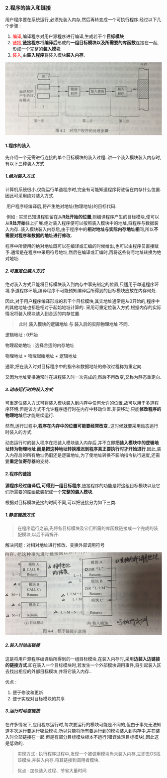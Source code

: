 ### 2.程序的装入和链接

用户程序要在系统运行,必须先装入内存,然后再转变成一个可执行程序.经过以下几个步骤 : 

1. <span style="color:red">编译</span>,编译程序对用户源程序进行编译,生成若干个**目标模块**
2. <span style="color:red">链接</span>,**链接程序**将**编译后**形成的**一组目标模块以及所需要的库函数**连接在一起,形成一个完整的**装入模块**
3. <span style="color:red">装入</span>,由**装入程序**将装入模块**装入内存.**

![IMG_4774](%E9%93%BE%E6%8E%A5%E7%AC%94%E8%AE%B0.assets/IMG_4774.jpg)

#### 1.程序的装入

先介绍一个无需进行连接的单个目标模块的装入过程..讲一个装入模块装入内存时,有以下三种装入方式

##### 1.绝对装入方式

​		计算机系统很小,仅能运行单道程序时,完全有可能知道程序将驻留在内存什么位置.因此可采用绝对装入方式.

​		用户程序经编译后,将产生绝对地址(物理地址)的目标代码.

​		例如 : 实现已知进程驻留在从**R处开始的位置**,则编译程序产生的目标模块,便可以从**R处开始**往上扩展.绝对装入程序便可以按照装入模块中的地址,将程序与数据装入内存..装入模块装入内存后,由于程序中的**相对地址与实际内存地址相**同,所以**不需要对程序和数据的地址进行修改.**

​		程序中所使用的绝对地址既可以在编译或汇编的时候给出,也可以由程序员直接赋予.通常是在程序中采用符号地址,然后在编译或汇编时,再将这些符号地址转换为绝对地址.

##### 2.可重定位装入方式

​		绝对装入方式只能将目标模块装入到内存中事先制定的位置,只适用于单道程序环境.多道程序环境,编译程序不可能预知编译后所得到的目标模块应放在内存何处.

​		因此,对于用户程序编译形成的若干个目标模块,其实地址通常是从0开始的,程序中的其他地址也都是相对于起始地址计算的. 采用可重定位装入方式,根据内存的实际情况将装入模块装入到合适的内存位置.

> ​		此时,**装入模块的逻辑地址 与 装入后的实际物理地址 不同.**

逻辑地址 : 0开始

物理起始地址 : 选择合适的内存地址

物理地址 = 物理起始地址 + 逻辑地址

通常,把在装入时对目标程序中的指令和数据地址的修改过程称为重定向.

又因为地址变换通常时在进程装入时一次完成的,然后不再改变,又称为静态重定向.

##### 3.动态运行时的装入方式

​		可重定位装入方式可将装入模块装入到内存中任何允许的位置,故可以用于多道程序环境.但是该方式不允许程序运行时在内存中移动位置.非要移动,只能**修改程序的物理地址**后才能继续运行.

​		然而,运行过程中,**程序在内存中的位置可能要经常改变**..这时候就要采用动态运行时装入的方式.

​		动态运行时的装入程序在把装入模块装入内存后,并不立即**把装入模块中的逻辑地址转为物理地址**.**而是把这种地址转换推迟到程序真正要执行时才开始进行**.因此,装入内存后的所有地址仍旧还是逻辑地址,为了使地址转换不影响指令执行速度,还需要**重定位寄存器**的支持.

#### 2.程序的链接

**源程序经过编译后,可得到一组目标程序**,链接程序的功能是将这组目标模块以及它们所需要的库函数装配成一个**完整的装入模块.**

根据对目标模块链接的时间不同,可以把链接分为如下三类.

##### 1.静态链接方式

> ​	在程序运行之前,先将各目标模块及它们所需的库函数链接成一个完成的装配模块,以后不再拆开.

解决问题 : 对相对地址进行修改、变换外部调用符号

![image-20201117155017113](%E9%93%BE%E6%8E%A5%E7%AC%94%E8%AE%B0.assets/image-20201117155017113.png)

##### 2.装入时动态链接

​		这是将用户源程序编译后所得到的一组目标模块,在装入内存时,采用**边装入边链接的链接方式**.即在装入一个目标模块时,若发生一个外部模块调用事件,将引起装入区去找出相应的外部目标模块,并将它装入内存..

优点 :

1. 便于修改和更新
2. 便于实现对目标模块的共享

##### 3.运行时动态链接

​		在许多情况下,应用程序运行时,每次要运行的模块可能是不同的,但由于事先无法知道本次运行要运行哪些模块,所以只能将所有要运行到的模块装入到内存中,并在装入时全部链接在一起.但是有部分目标模块根本不运行(错误处理目标模块),因此这是低效的.

> 实现方式 : 执行程序过程中,发现一个被调用模块尚未装入内存,立即去OS找该模块,并装入内存.将其链接到调用者模块.
>
> 优点 : 加快装入过程、节省大量时间



